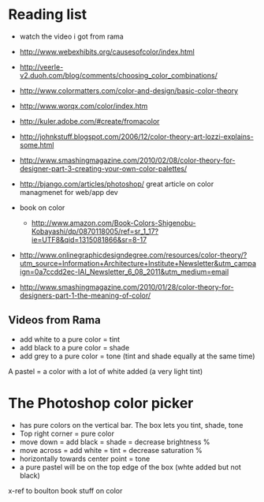 # Reading list

* watch the video i got from rama
* http://www.webexhibits.org/causesofcolor/index.html
* http://veerle-v2.duoh.com/blog/comments/choosing_color_combinations/
* http://www.colormatters.com/color-and-design/basic-color-theory
* http://www.worqx.com/color/index.htm
* http://kuler.adobe.com/#create/fromacolor
* http://johnkstuff.blogspot.com/2006/12/color-theory-art-lozzi-explains-some.html
* http://www.smashingmagazine.com/2010/02/08/color-theory-for-designer-part-3-creating-your-own-color-palettes/
* http://bjango.com/articles/photoshop/ great article on color managmenet for web/app dev

* book on color
    * http://www.amazon.com/Book-Colors-Shigenobu-Kobayashi/dp/0870118005/ref=sr_1_17?ie=UTF8&qid=1315081866&sr=8-17

* http://www.onlinegraphicdesigndegree.com/resources/color-theory/?utm_source=Information+Architecture+Institute+Newsletter&utm_campaign=0a7ccdd2ec-IAI_Newsletter_6_08_2011&utm_medium=email
* http://www.smashingmagazine.com/2010/01/28/color-theory-for-designers-part-1-the-meaning-of-color/


## Videos from Rama

* add white to a pure color = tint
* add black to a pure color = shade
* add grey to a pure color = tone (tint and shade equally at the same time)

A pastel = a color with a lot of white added (a very light tint)

# The Photoshop color picker

* has pure colors on the vertical bar. The box lets you tint, shade, tone
* Top right corner = pure color
* move down = add black = shade = decrease brightness %
* move across = add white = tint = decrease saturation %
* horizontally towards center point = tone
* a pure pastel will be on the top edge of the box (whte added but not black)

x-ref to boulton book stuff on color
